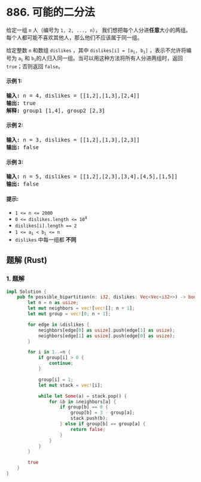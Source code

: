 # 886. 可能的二分法
给定一组 `n` 人（编号为 `1, 2, ..., n`）， 我们想把每个人分进**任意**大小的两组。每个人都可能不喜欢其他人，那么他们不应该属于同一组。

给定整数 `n` 和数组 `dislikes` ，其中 <code>dislikes[i] = [a<sub>i</sub>, b<sub>i</sub>]</code> ，表示不允许将编号为 <code>a<sub>i</sub></code> 和  <code>b<sub>i</sub></code>的人归入同一组。当可以用这种方法将所有人分进两组时，返回 `true`；否则返回 `false`。

#### 示例 1:
<pre>
<strong>输入:</strong> n = 4, dislikes = [[1,2],[1,3],[2,4]]
<strong>输出:</strong> true
<strong>解释:</strong> group1 [1,4], group2 [2,3]
</pre>

#### 示例 2:
<pre>
<strong>输入:</strong> n = 3, dislikes = [[1,2],[1,3],[2,3]]
<strong>输出:</strong> false
</pre>

#### 示例 3:
<pre>
<strong>输入:</strong> n = 5, dislikes = [[1,2],[2,3],[3,4],[4,5],[1,5]]
<strong>输出:</strong> false
</pre>

#### 提示:
* `1 <= n <= 2000`
* <code>0 <= dislikes.length <= 10<sup>4</sup></code>
* `dislikes[i].length == 2`
* <code>1 <= a<sub>i</sub> < b<sub>i</sub> <= n</code>
* `dislikes` 中每一组都 **不同**

## 题解 (Rust)

### 1. 题解
```Rust
impl Solution {
    pub fn possible_bipartition(n: i32, dislikes: Vec<Vec<i32>>) -> bool {
        let n = n as usize;
        let mut neighbors = vec![vec![]; n + 1];
        let mut group = vec![0; n + 1];

        for edge in &dislikes {
            neighbors[edge[0] as usize].push(edge[1] as usize);
            neighbors[edge[1] as usize].push(edge[0] as usize);
        }

        for i in 1..=n {
            if group[i] > 0 {
                continue;
            }

            group[i] = 1;
            let mut stack = vec![i];

            while let Some(a) = stack.pop() {
                for &b in &neighbors[a] {
                    if group[b] == 0 {
                        group[b] = 3 - group[a];
                        stack.push(b);
                    } else if group[b] == group[a] {
                        return false;
                    }
                }
            }
        }

        true
    }
}
```
